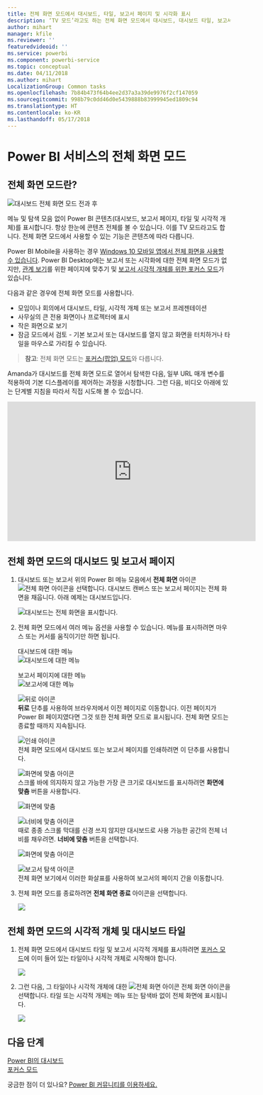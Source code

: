 ```yaml
---
title: 전체 화면 모드에서 대시보드, 타일, 보고서 페이지 및 시각화 표시
description: ‘TV 모드’라고도 하는 전체 화면 모드에서 대시보드, 대시보드 타일, 보고서 시각화 및 보고서 페이지를 표시합니다.
author: mihart
manager: kfile
ms.reviewer: ''
featuredvideoid: ''
ms.service: powerbi
ms.component: powerbi-service
ms.topic: conceptual
ms.date: 04/11/2018
ms.author: mihart
LocalizationGroup: Common tasks
ms.openlocfilehash: 7b84b473f64b4ee2d37a3a39de9976f2cf147059
ms.sourcegitcommit: 998b79c0dd46d0e5439888b83999945ed1809c94
ms.translationtype: HT
ms.contentlocale: ko-KR
ms.lasthandoff: 05/17/2018
---
```

# <a name="full-screen-mode-in-power-bi-service"></a>Power BI 서비스의 전체 화면 모드
## <a name="what-is-full-screen-mode"></a>전체 화면 모드란?
![대시보드 전체 화면 모드 전과 후](media/service-fullscreen-mode/power-bi-full-screen-comparison.png)

메뉴 및 탐색 모음 없이 Power BI 콘텐츠(대시보드, 보고서 페이지, 타일 및 시각적 개체)를 표시합니다.  항상 한눈에 콘텐츠 전체를 볼 수 있습니다. 이를 TV 모드라고도 합니다. 전체 화면 모드에서 사용할 수 있는 기능은 콘텐츠에 따라 다릅니다. 

Power BI Mobile을 사용하는 경우 [Windows 10 모바일 앱에서 전체 화면을 사용할 수 있습니다](mobile-windows-10-app-presentation-mode.md). Power BI Desktop에는 보고서 또는 시각화에 대한 전체 화면 모드가 없지만, [관계 보기](desktop-report-view.md)를 위한 페이지에 맞추기 및 [보고서 시각적 개체를 위한 포커스 모드](service-focus-mode.md)가 있습니다.

 

다음과 같은 경우에 전체 화면 모드를 사용합니다.

* 모임이나 회의에서 대시보드, 타일, 시각적 개체 또는 보고서 프레젠테이션
* 사무실의 큰 전용 화면이나 프로젝터에 표시
* 작은 화면으로 보기
* 잠금 모드에서 검토 - 기본 보고서 또는 대시보드를 열지 않고 화면을 터치하거나 타일을 마우스로 가리킬 수 있습니다.

> **참고**: 전체 화면 모드는 [포커스(팝업) 모드](service-focus-mode.md)와 다릅니다.
> 
> 

Amanda가 대시보드를 전체 화면 모드로 열어서 탐색한 다음, 일부 URL 매개 변수를 적용하여 기본 디스플레이를 제어하는 과정을 시청합니다. 그런 다음, 비디오 아래에 있는 단계별 지침을 따라서 직접 시도해 볼 수 있습니다.

<iframe width="560" height="315" src="https://www.youtube.com/embed/c31gZkyvC54" frameborder="0" allowfullscreen></iframe>

## <a name="dashboards-and-report-pages-in-full-screen-mode"></a>전체 화면 모드의 대시보드 및 보고서 페이지
1. 대시보드 또는 보고서 위의 Power BI 메뉴 모음에서 **전체 화면** 아이콘![전체 화면 아이콘](media/service-fullscreen-mode/power-bi-full-screen-icon.png)을 선택합니다. 대시보드 캔버스 또는 보고서 페이지는 전체 화면을 채웁니다. 아래 예제는 대시보드입니다.
   
      ![대시보드는 전체 화면을 표시합니다.](media/service-fullscreen-mode/power-bi-dash-full-screen.png)
2. 전체 화면 모드에서 여러 메뉴 옵션을 사용할 수 있습니다.  메뉴를 표시하려면 마우스 또는 커서를 움직이기만 하면 됩니다. 
   
     대시보드에 대한 메뉴    
     ![대시보드에 대한 메뉴](media/service-fullscreen-mode/power-bi-full-screen-menu-dashboard.png)    
   
     보고서 페이지에 대한 메뉴    
    ![보고서에 대한 메뉴](media/service-fullscreen-mode/power-bi-report-menu.png)    
   
    ![뒤로 아이콘](media/service-fullscreen-mode/power-bi-back-icon.png)    
    **뒤로** 단추를 사용하여 브라우저에서 이전 페이지로 이동합니다. 이전 페이지가 Power BI 페이지였다면 그것 또한 전체 화면 모드로 표시됩니다.  전체 화면 모드는 종료할 때까지 지속됩니다.
   
    ![인쇄 아이콘](media/service-fullscreen-mode/power-bi-print-icon.png)    
    전체 화면 모드에서 대시보드 또는 보고서 페이지를 인쇄하려면 이 단추를 사용합니다. 
   
    ![화면에 맞춤 아이콘](media/service-fullscreen-mode/power-bi-fit-to-width.png)    
    스크롤 바에 의지하지 않고 가능한 가장 큰 크기로 대시보드를 표시하려면 **화면에 맞춤** 버튼을 사용합니다.     
   
    ![화면에 맞춤](media/service-fullscreen-mode/power-bi-fit-screen.png)
   
    ![너비에 맞춤 아이콘](media/service-fullscreen-mode/power-bi-fit-width.png)       
    때로 종종 스크롤 막대를 신경 쓰지 않지만 대시보드로 사용 가능한 공간의 전체 너비를 채우려면. **너비에 맞춤** 버튼을 선택합니다.    
   
    ![화면에 맞춤 아이콘](media/service-fullscreen-mode/power-bi-fit-to-width-new.png)
   
    ![보고서 탐색 아이콘](media/service-fullscreen-mode/power-bi-report-nav2.png)       
    전체 화면 보기에서 이러한 화살표를 사용하여 보고서의 페이지 간을 이동합니다.    
3. 전체 화면 모드를 종료하려면 **전체 화면 종료** 아이콘을 선택합니다.
   
      ![](media/service-fullscreen-mode/exit-fullscreen-new.png)

## <a name="visualizations-and-dashboard-tiles-in-full-screen-mode"></a>전체 화면 모드의 시각적 개체 및 대시보드 타일
1. 전체 화면 모드에서 대시보드 타일 및 보고서 시각적 개체를 표시하려면 [포커스 모드](service-focus-mode.md)에 이미 들어 있는 타일이나 시각적 개체로 시작해야 합니다. 
   
    ![](media/service-fullscreen-mode/power-bi-focus3.png)
2. 그런 다음, 그 타일이나 시각적 개체에 대한 ![전체 화면 아이콘](media/service-fullscreen-mode/power-bi-full-screen-icon.png)  전체 화면 아이콘을 선택합니다. 타일 또는 시각적 개체는 메뉴 또는 탐색바 없이 전체 화면에 표시됩니다.
   
    ![](media/service-fullscreen-mode/power-bi-fullscreen.png)

## <a name="next-steps"></a>다음 단계
[Power BI의 대시보드](service-dashboards.md)  
[포커스 모드](service-focus-mode.md)    

궁금한 점이 더 있나요? [Power BI 커뮤니티를 이용하세요.](http://community.powerbi.com/)

